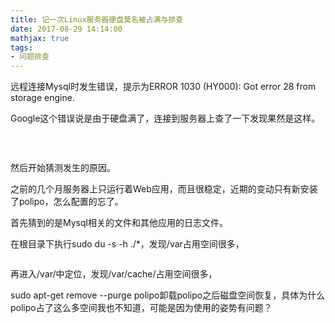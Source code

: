 ```yaml
---
title: 记一次Linux服务器硬盘莫名被占满与排查
date: 2017-08-29 14:14:00
mathjax: true
tags:
- 问题排查
---
```


<p>远程连接Mysql时发生错误，提示为ERROR 1030 (HY000): Got error 28 from storage engine.</p>
<p>Google这个错误说是由于硬盘满了，连接到服务器上查了一下发现果然是这样。</p>
<p><img src="http://images2017.cnblogs.com/blog/1224734/201708/1224734-20170829140808046-301674445.png" alt="" /></p>
<p>&nbsp;</p>
<p>然后开始猜测发生的原因。</p>
<p>之前的几个月服务器上只运行着Web应用，而且很稳定，近期的变动只有新安装了polipo，怎么配置的忘了。</p>
<p>首先猜到的是Mysql相关的文件和其他应用的日志文件。</p>
<p>在根目录下执行sudo du -s -h ./*，发现/var占用空间很多，</p>
<p><img src="http://images2017.cnblogs.com/blog/1224734/201708/1224734-20170829141206874-19035931.png" alt="" /></p>
<p>再进入/var/中定位，发现/var/cache/占用空间很多，</p>
<p>sudo apt-get remove --purge polipo卸载polipo之后磁盘空间恢复，具体为什么polipo占了这么多空间我也不知道，可能是因为使用的姿势有问题？</p>